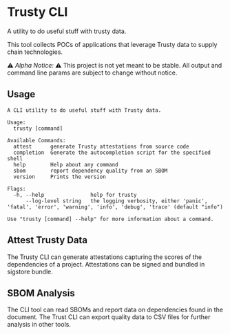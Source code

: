 # Trusty CLI

A utility to do useful stuff with trusty data. 

This tool collects POCs of applications that leverage Trusty data to supply chain
technologies. 

⚠️ _Alpha Notice:_ ⚠️ This project is not yet meant to be stable. All output
and command line params are subject to change without notice.

## Usage

```
A CLI utility to do useful stuff with Trusty data. 

Usage:
  trusty [command]

Available Commands:
  attest      generate Trusty attestations from source code
  completion  Generate the autocompletion script for the specified shell
  help        Help about any command
  sbom        report dependency quality from an SBOM
  version     Prints the version

Flags:
  -h, --help               help for trusty
      --log-level string   the logging verbosity, either 'panic', 'fatal', 'error', 'warning', 'info', 'debug', 'trace' (default "info")

Use "trusty [command] --help" for more information about a command.

```


## Attest Trusty Data

The Trusty CLI can generate attestations capturing the scores of the dependencies
of a project. Attestations can be signed and bundled in sigstore bundle. 

## SBOM Analysis 

The CLI tool can read SBOMs and report data on dependencies found in the document.
The Trust CLI can export quality data to CSV files for further analysis in other
tools.

